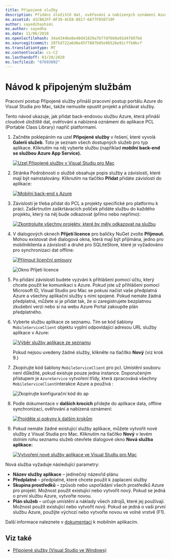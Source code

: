 ```yaml
---
title: Připojené služby
description: Přidání úložiště dat, ověřování a nabízených oznámení Azure do mobilních aplikací z Visual Studia pro Mac
ms.assetid: 41CB62FF-0F39-4CE8-8917-6A77F058719F
author: sayedihashimi
ms.author: sayedha
ms.date: 11/06/2018
ms.openlocfilehash: 34a4344be0e48d41829a7bf7df660a91d4f897b6
ms.sourcegitcommit: 2975d722a6d6e45f7887b05e9b526e91cffb0bcf
ms.translationtype: MT
ms.contentlocale: cs-CZ
ms.lasthandoff: 03/20/2020
ms.locfileid: "67693092"
---
```

# <a name="connected-services-walkthrough"></a>Návod k připojeným službám

Pracovní postup Připojené služby přináší pracovní postup portálu Azure do Visual Studia pro Mac, takže nemusíte opustit projekt a přidávat služby.

Tento návod ukazuje, jak přidat back-endovou službu Azure, která přináší cloudové úložiště dat, ověřování a nabízená oznámení do aplikace PCL (Portable Class Library) napříč platformami.

1. Začněte poklepáním na uzel **Připojené služby** v řešení, které vyvolá **Galerii služeb**.
  Toto je seznam všech dostupných služeb pro typ aplikace. Kliknutím na něj vyberte službu (například **mobilní back-end se službou Azure App Service).**

    [![Uzel Připojené služby v Visual Studiu pro Mac](media/connected-services-image001-sml.png "Uzel Připojené služby v Visual Studiu pro Mac")](media/connected-services-image001.png#lightbox)

2. Stránka Podrobnosti o službě obsahuje popis služby a závislosti, které mají být nainstalovány.
  Kliknutím na tlačítko **Přidat** přidáte závislosti do aplikace:

    [![Mobilní back-end s Azure](media/connected-services-image002-sml.png "Mobilní back-end s Azure")](media/connected-services-image002.png#lightbox)

3. Závislosti je třeba přidat do PCL a projekty specifické pro platformu k práci.
  Zaškrtnutím zaškrtávacích políček přidáte službu do každého projektu, který na něj bude odkazovat (přímo nebo nepřímo):

    [![Zkontrolujte všechny projekty, které by měly odkazovat na službu](media/connected-services-image003-sml.png "Zkontrolujte všechny projekty, které by měly odkazovat na službu")](media/connected-services-image003.png#lightbox)

4. V dialogových oknech **Přijetí licence** pro balíčky NuGet zvolte **Přijmout.**
  Mohou existovat dvě dialogová okna, která mají být přijímána, jedno pro mobilníklienta a závislosti a druhé pro SQLiteStore, které je vyžadováno pro synchronizaci dat offline:

    [![Přijmout licenční smlouvy](media/connected-services-image004-sml.png "Přijmout licenční smlouvy")](media/connected-services-image004.png#lightbox)

    ![Okno Přijetí licence](media/connected-services-image005.png "Okno Přijetí licence")

5. Po přidání závislostí budete vyzváni k přihlášení pomocí účtu, který chcete použít ke komunikaci s Azure.
  Pokud jste už přihlášeni pomocí Microsoft ID, Visual Studio pro Mac se pokusí načíst vaše předplatná Azure a všechny aplikační služby s nimi spojené. Pokud nemáte žádná předplatná, můžete si je přidat tak, že si zaregistrujete bezplatnou zkušební verzi nebo si na webu Azure Portal zakoupíte plán předplatného.

6. Vyberte službu aplikace ze seznamu. Tím se kód šablony `MobileServiceClient` objektu vyplní odpovídající adresou URL služby aplikace v Azure:

    [![Výběr služby aplikace ze seznamu](media/connected-services-image006-sml.png "Výběr služby aplikace ze seznamu")](media/connected-services-image006.png#lightbox)

    Pokud nejsou uvedeny žádné služby, klikněte na tlačítko **Nový** (viz krok 9.)

7. Zkopírujte kód šablony `MobileServiceClient` pro pcl. Umístění souboru není důležité, pokud existuje pouze jedna instance.
  Doporučeným přístupem je `AzureService` vytvoření třídy, která zpracovává všechny `MobileServiceClient`interakce Azure a používá :

    ![Zkopírujte konfigurační kód do ap](media/connected-services-image007.png "Kopírování konfiguračního kódu do aplikace")

8. Podle dokumentace v **dalších krocích** přidejte do aplikace data, offline synchronizaci, ověřování a nabízená oznámení:

    [![Projděte si pokyny k dalším krokům](media/connected-services-image008-sml.png "Projděte si pokyny k dalším krokům")](media/connected-services-image008.png#lightbox)

9. Pokud nemáte žádné existující služby aplikace, můžete vytvořit nové služby z Visual Studia pro Mac.
  Kliknutím na tlačítko **Nový** v levém dolním rohu seznamu služeb otevřete dialogové okno **Nová služba aplikace:**

    [![Vytvoření nové služby aplikace ve Visual Studiu pro Mac](media/connected-services-image009-sml.png "Vytvoření nové služby aplikace ve Visual Studiu pro Mac")](media/connected-services-image009.png#lightbox)

Nová služba vyžaduje následující parametry:

- **Název služby aplikace** – jedinečný název/id plánu
- **Předplatné** – předplatné, které chcete použít k zaplacení služby
- **Skupina prostředků** – způsob nebo uspořádání všech prostředků Azure pro projekt. Možnost použít existující nebo vytvořit nový. Pokud se jedná o první službu Azure, vytvořte novou.
- **Plán služeb** – určuje umístění a náklady všech zdrojů, které jej používají. Možnost použít existující nebo vytvořit nový. Pokud se jedná o vaši první službu Azure, použijte výchozí nebo vytvořte novou ve volné vrstvě (F1).

Další informace naleznete v [dokumentaci](/azure/app-service-mobile/) k mobilním aplikacím.

## <a name="see-also"></a>Viz také

- [Připojené služby (Visual Studio ve Windows)](/visualstudio/azure/vs-azure-tools-connected-services-storage)